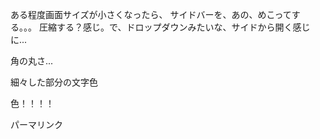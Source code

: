 ある程度画面サイズが小さくなったら、
サイドバーを、あの、めこってする。。。
圧縮する？感じ。で、ドロップダウンみたいな、サイドから開く感じに...

角の丸さ...

細々した部分の文字色

色！！！！

パーマリンク
